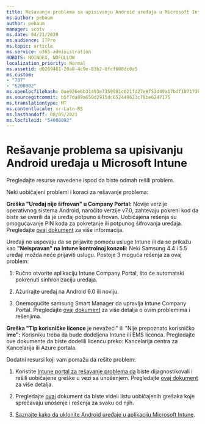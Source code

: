 ```yaml
---
title: Rešavanje problema sa upisivanju Android uređaja u Microsoft Intune
ms.author: pebaum
author: pebaum
manager: scotv
ms.date: 04/21/2020
ms.audience: ITPro
ms.topic: article
ms.service: o365-administration
ROBOTS: NOINDEX, NOFOLLOW
localization_priority: Normal
ms.assetid: d0269461-20a8-4c9e-83b2-8fcf608dc0a5
ms.custom:
- "787"
- "6200002"
ms.openlocfilehash: 0ae926e6b31493e7359981c621fd27e8f53d49a17bdf107173b087fe6cc688fa
ms.sourcegitcommit: b5f7da89a650d2915dc652449623c78be6247175
ms.translationtype: MT
ms.contentlocale: sr-Latn-RS
ms.lasthandoff: 08/05/2021
ms.locfileid: "54008092"
---
```

# <a name="troubleshoot-issues-with-enrolling-android-devices-in-microsoft-intune"></a>Rešavanje problema sa upisivanju Android uređaja u Microsoft Intune

Pregledajte resurse navedene ispod da biste odmah rešili problem.
  
Neki uobičajeni problemi i koraci za rešavanje problema:
  
 **Greška "Uređaj nije šifrovan" u Company Portal:** Novije verzije operativnog sistema Android, naročito verzije v7.0, zahtevaju pokreni kod da biste se uverili da je uređaj potpuno šifrovan. Uobičajena rešenja su omogućavanje PIN koda za pokretanje ili potpunog šifrovanja uređaja. Pregledajte [ovaj dokument](https://docs.microsoft.com/intune-user-help/your-device-appears-encrypted-but-cp-says-otherwise-android) za više informacija.
  
 Uređaji ne uspevaju da se prijavite pomoću usluge Intune ili da se prikažu kao **"Neispravan" na Intune kontrolnoj konzoli:** Neki Samsung 4.4 i 5.5 uređaji možda neće prijaviti uslugu. Postoje 3 moguća rešenja za ovaj problem:
  
1. Ručno otvorite aplikaciju Intune Company Portal, što će automatski pokrenuti sinhronizaciju uređaja.

2. Ažurirajte uređaj na Android 6.0 ili noviju.

3. Onemogućite samsung Smart Manager da upravlja Intune Company Portal. Pregledajte [ovaj dokument](https://docs.microsoft.com/troubleshoot/mem/intune/troubleshoot-device-enrollment-in-intune#devices-fail-to-check-in-with-the-intune-service-and-display-as-unhealthy-in-the-intune-admin-console) za više detalja o ovim problemima i rešenjima.

 **Greška "Tip korisničke licence** je nevažeći" ili "Nije prepoznato korisničko **ime":** Korisniku treba da bude dodeljena Intune ili EMS licenca. Pregledajte ove dokumente da biste dodelili licencu preko: Kancelarija centra za Kancelarija ili Azure portala.
  
Dodatni resursi koji vam pomažu da rešite problem:
  
1. Koristite [Intune portal za rešavanje problema da](https://devicemanagement.microsoft.com/#blade/Microsoft_Intune_DeviceSettings/TroubleshootBlade) biste dijagnostikovali i rešili uobičajene greške u vezi sa unošenjem. Pregledajte [ovaj dokument](https://docs.microsoft.com/intune/help-desk-operators) za više detalja.

2. Pregledajte [ovaj](https://docs.microsoft.com/troubleshoot/mem/intune/troubleshoot-device-enrollment-in-intune) dokument da biste videli listu uobičajenih grešaka koje sprečavaju unošenje i rešenja za svaku od njih.

3. [Saznajte kako da uklonite Android uređaje u aplikaciju Microsoft Intune](https://docs.microsoft.com/intune/android-enroll).
